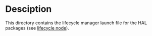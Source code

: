 # Desciption

This directory contains the lifecycle manager launch file for the HAL packages (see [lifecycle node](https://design.ros2.org/articles/node_lifecycle.html)).
